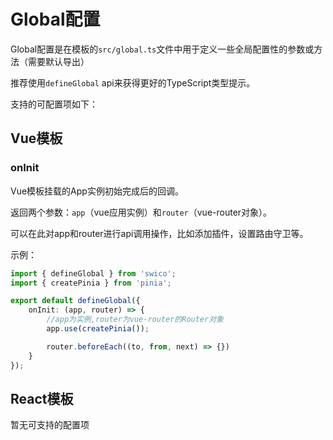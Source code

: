 # Global配置

Global配置是在模板的`src/global.ts`文件中用于定义一些全局配置性的参数或方法（需要默认导出）

推荐使用`defineGlobal` api来获得更好的TypeScript类型提示。


支持的可配置项如下：

## Vue模板

### onInit

  Vue模板挂载的App实例初始完成后的回调。
  
   返回两个参数：`app`（vue应用实例）和`router`（vue-router对象）。

  可以在此对app和router进行api调用操作，比如添加插件，设置路由守卫等。

示例：
  ```ts title="src/global.ts"
  import { defineGlobal } from 'swico';
  import { createPinia } from 'pinia';
  
  export default defineGlobal({
      onInit: (app, router) => {
          //app为实例,router为vue-router的Router对象
          app.use(createPinia());
  
          router.beforeEach((to, from, next) => {})
      }
  });
  
  ```

## React模板

暂无可支持的配置项

